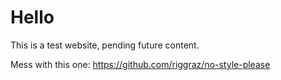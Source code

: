 # Hello
This is a test website, pending future content.

Mess with this one: https://github.com/riggraz/no-style-please
